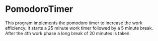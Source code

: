 # PomodoroTimer
This program implements the pomodoro timer to increase the work efficiency. It starts a 25 minute work timer followed by a 5 minute break. After the 4th work phase a long break of 20 minutes is taken.
